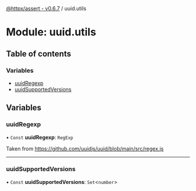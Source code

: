 [@httpx/assert - v0.6.7](../README.md) / uuid.utils

# Module: uuid.utils

## Table of contents

### Variables

- [uuidRegexp](uuid_utils.md#uuidregexp)
- [uuidSupportedVersions](uuid_utils.md#uuidsupportedversions)

## Variables

### uuidRegexp

• `Const` **uuidRegexp**: `RegExp`

Taken from https://github.com/uuidjs/uuid/blob/main/src/regex.js

___

### uuidSupportedVersions

• `Const` **uuidSupportedVersions**: `Set`\<`number`\>
